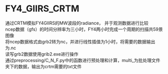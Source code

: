 # FY4_GIIRS_CRTM
通过CRTM模拟FY4GIIRS的MW波段的radiance， 并于观测数据进行比较  
ncep数据（gfs）的时间分辨率为三小时，FY4两小时完成一个周期的扫描共59景图像  
将ncep数据格式由grb2转为nc，并进行线性插值为1小时，将需要的数据输出为.nc  
读写grb2数据使用grib2.exe进行操作  
通过preprocessing/C_N_F.py中的函数进行预处理和计算，multi_为批处理文件夹下的数据，输出为crtm需要的txt文件  
